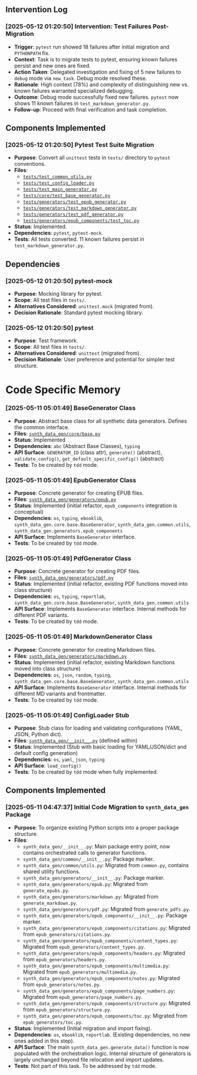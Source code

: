 ## Intervention Log
### [2025-05-12 01:20:50] Intervention: Test Failures Post-Migration
- **Trigger**: `pytest` run showed 18 failures after initial migration and `PYTHONPATH` fix.
- **Context**: Task is to migrate tests to pytest, ensuring known failures persist and new ones are fixed.
- **Action Taken**: Delegated investigation and fixing of 5 new failures to `debug` mode via `new_task`. Debug mode resolved these.
- **Rationale**: High context (78%) and complexity of distinguishing new vs. known failures warranted specialized debugging.
- **Outcome**: Debug mode successfully fixed new failures. `pytest` now shows 11 known failures in `test_markdown_generator.py`.
- **Follow-up**: Proceed with final verification and task completion.

## Components Implemented
### [2025-05-12 01:20:50] Pytest Test Suite Migration
- **Purpose**: Convert all `unittest` tests in `tests/` directory to `pytest` conventions.
- **Files**:
    - [`tests/test_common_utils.py`](tests/test_common_utils.py:1)
    - [`tests/test_config_loader.py`](tests/test_config_loader.py:1)
    - [`tests/test_main_generator.py`](tests/test_main_generator.py:1)
    - [`tests/core/test_base_generator.py`](tests/core/test_base_generator.py:1)
    - [`tests/generators/test_epub_generator.py`](tests/generators/test_epub_generator.py:1)
    - [`tests/generators/test_markdown_generator.py`](tests/generators/test_markdown_generator.py:1)
    - [`tests/generators/test_pdf_generator.py`](tests/generators/test_pdf_generator.py:1)
    - [`tests/generators/epub_components/test_toc.py`](tests/generators/epub_components/test_toc.py:1)
- **Status**: Implemented.
- **Dependencies**: `pytest`, `pytest-mock`.
- **Tests**: All tests converted. 11 known failures persist in `test_markdown_generator.py`.

## Dependencies
### [2025-05-12 01:20:50] pytest-mock
- **Purpose**: Mocking library for pytest.
- **Scope**: All test files in `tests/`.
- **Alternatives Considered**: `unittest.mock` (migrated from).
- **Decision Rationale**: Standard pytest mocking library.

### [2025-05-12 01:20:50] pytest
- **Purpose**: Test framework.
- **Scope**: All test files in `tests/`.
- **Alternatives Considered**: `unittest` (migrated from).
- **Decision Rationale**: User preference and potential for simpler test structure.
# Code Specific Memory
<!-- Entries below should be added reverse chronologically (newest first) -->
### [2025-05-11 05:01:49] BaseGenerator Class
- **Purpose**: Abstract base class for all synthetic data generators. Defines the common interface.
- **Files**: [`synth_data_gen/core/base.py`](synth_data_gen/core/base.py)
- **Status**: Implemented
- **Dependencies**: `abc` (Abstract Base Classes), `typing`
- **API Surface**: `GENERATOR_ID` (class attr), `generate()` (abstract), `validate_config()`, `get_default_specific_config()` (abstract)
- **Tests**: To be created by `tdd` mode.

### [2025-05-11 05:01:49] EpubGenerator Class
- **Purpose**: Concrete generator for creating EPUB files.
- **Files**: [`synth_data_gen/generators/epub.py`](synth_data_gen/generators/epub.py)
- **Status**: Implemented (initial refactor, `epub_components` integration is conceptual)
- **Dependencies**: `os`, `typing`, `ebooklib`, `synth_data_gen.core.base.BaseGenerator`, `synth_data_gen.common.utils`, `synth_data_gen.generators.epub_components`
- **API Surface**: Implements `BaseGenerator` interface.
- **Tests**: To be created by `tdd` mode.

### [2025-05-11 05:01:49] PdfGenerator Class
- **Purpose**: Concrete generator for creating PDF files.
- **Files**: [`synth_data_gen/generators/pdf.py`](synth_data_gen/generators/pdf.py)
- **Status**: Implemented (initial refactor, existing PDF functions moved into class structure)
- **Dependencies**: `os`, `typing`, `reportlab`, `synth_data_gen.core.base.BaseGenerator`, `synth_data_gen.common.utils`
- **API Surface**: Implements `BaseGenerator` interface. Internal methods for different PDF variants.
- **Tests**: To be created by `tdd` mode.

### [2025-05-11 05:01:49] MarkdownGenerator Class
- **Purpose**: Concrete generator for creating Markdown files.
- **Files**: [`synth_data_gen/generators/markdown.py`](synth_data_gen/generators/markdown.py)
- **Status**: Implemented (initial refactor, existing Markdown functions moved into class structure)
- **Dependencies**: `os`, `json`, `random`, `typing`, `synth_data_gen.core.base.BaseGenerator`, `synth_data_gen.common.utils`
- **API Surface**: Implements `BaseGenerator` interface. Internal methods for different MD variants and frontmatter.
- **Tests**: To be created by `tdd` mode.

### [2025-05-11 05:01:49] ConfigLoader Stub
- **Purpose**: Stub class for loading and validating configurations (YAML, JSON, Python dict).
- **Files**: [`synth_data_gen/__init__.py`](synth_data_gen/__init__.py) (defined within)
- **Status**: Implemented (Stub with basic loading for YAML/JSON/dict and default config generation)
- **Dependencies**: `os`, `yaml`, `json`, `typing`
- **API Surface**: `load_config()`
- **Tests**: To be created by `tdd` mode when fully implemented.
## Components Implemented

### [2025-05-11 04:47:37] Initial Code Migration to `synth_data_gen` Package
- **Purpose**: To organize existing Python scripts into a proper package structure.
- **Files**:
    - `synth_data_gen/__init__.py`: Main package entry point, now contains orchestrated calls to generator functions.
    - `synth_data_gen/common/__init__.py`: Package marker.
    - `synth_data_gen/common/utils.py`: Migrated from `common.py`, contains shared utility functions.
    - `synth_data_gen/generators/__init__.py`: Package marker.
    - `synth_data_gen/generators/epub.py`: Migrated from `generate_epubs.py`.
    - `synth_data_gen/generators/markdown.py`: Migrated from `generate_markdown.py`.
    - `synth_data_gen/generators/pdf.py`: Migrated from `generate_pdfs.py`.
    - `synth_data_gen/generators/epub_components/__init__.py`: Package marker.
    - `synth_data_gen/generators/epub_components/citations.py`: Migrated from `epub_generators/citations.py`.
    - `synth_data_gen/generators/epub_components/content_types.py`: Migrated from `epub_generators/content_types.py`.
    - `synth_data_gen/generators/epub_components/headers.py`: Migrated from `epub_generators/headers.py`.
    - `synth_data_gen/generators/epub_components/multimedia.py`: Migrated from `epub_generators/multimedia.py`.
    - `synth_data_gen/generators/epub_components/notes.py`: Migrated from `epub_generators/notes.py`.
    - `synth_data_gen/generators/epub_components/page_numbers.py`: Migrated from `epub_generators/page_numbers.py`.
    - `synth_data_gen/generators/epub_components/structure.py`: Migrated from `epub_generators/structure.py`.
    - `synth_data_gen/generators/epub_components/toc.py`: Migrated from `epub_generators/toc.py`.
- **Status**: Implemented (Initial migration and import fixing).
- **Dependencies**: `os`, `ebooklib`, `reportlab`. (Existing dependencies, no new ones added in this step).
- **API Surface**: The main `synth_data_gen.generate_data()` function is now populated with the orchestration logic. Internal structure of generators is largely unchanged beyond file relocation and import updates.
- **Tests**: Not part of this task. To be addressed by `tdd` mode.